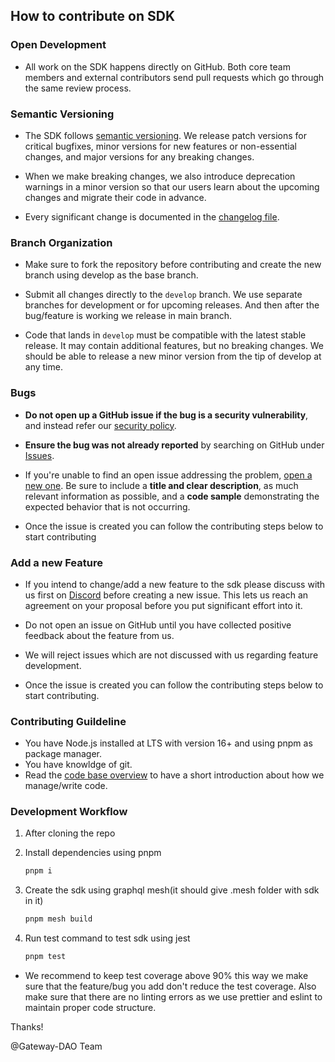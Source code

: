 ## How to contribute on SDK

### Open Development

- All work on the SDK happens directly on GitHub. Both core team members and external contributors send pull requests which go through the same review process.

### Semantic Versioning

- The SDK follows [semantic versioning](https://semver.org/). We release patch versions for critical bugfixes, minor versions for new features or non-essential changes, and major versions for any breaking changes.

- When we make breaking changes, we also introduce deprecation warnings in a minor version so that our users learn about the upcoming changes and migrate their code in advance.

- Every significant change is documented in the [changelog file](https://github.com/Gateway-DAO/javascript-sdk/blob/main/CHANGELOG.md).

### Branch Organization
- Make sure to fork the repository before contributing and create the new branch using develop as the base branch. 

- Submit all changes directly to the `develop` branch. We use separate branches for development or for upcoming releases. And then after the bug/feature is working we release in main branch.

- Code that lands in `develop` must be compatible with the latest stable release. It may contain additional features, but no breaking changes. We should be able to release a new minor version from the tip of develop at any time.

### Bugs

- **Do not open up a GitHub issue if the bug is a security vulnerability**, and instead refer our [security policy](https://github.com/Gateway-DAO/javascript-sdk/blob/main/SECURITY.md).

- **Ensure the bug was not already reported** by searching on GitHub under [Issues](https://github.com/Gateway-dao/javascript-sdk/issues).

- If you're unable to find an open issue addressing the problem, [open a new one](https://github.com/Gateway-dao/javascript-sdk/issues/new). Be sure to include a **title and clear description**, as much relevant information as possible, and a **code sample** demonstrating the expected behavior that is not occurring.

- Once the issue is created you can follow the contributing steps below to start contributing

### **Add a new Feature**

- If you intend to change/add a new feature to the sdk please discuss with us first on [Discord](https://discord.gg/tgt3KjcHGs) before creating a new issue. This lets us reach an agreement on your proposal before you put significant effort into it.

- Do not open an issue on GitHub until you have collected positive feedback about the feature from us.

- We will reject issues which are not discussed with us regarding feature development.

- Once the issue is created you can follow the contributing steps below to start contributing.

### Contributing Guildeline

- You have Node.js installed at LTS with version 16+ and using pnpm as package manager.
- You have knowldge of git.
- Read the [code base overview](https://github.com/Gateway-DAO/javascript-sdk/blob/main/CODE_BASE_OVERVIEW.md) to have a short introduction about how we manage/write code.

### Development Workflow

1. After cloning the repo

2. Install dependencies using pnpm

   ```sh
   pnpm i
   ```

3. Create the sdk using graphql mesh(it should give .mesh folder with sdk in it)

   ```sh
   pnpm mesh build
   ```

4. Run test command to test sdk using jest

   ```sh
   pnpm test
   ```

- We recommend to keep test coverage above 90% this way we make sure that the feature/bug you add don't reduce the test coverage. Also make sure that there are no linting errors as we use prettier and eslint to maintain proper code structure.

Thanks!

@Gateway-DAO Team
